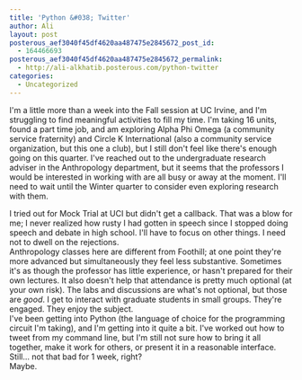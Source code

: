 ```yaml
---
title: 'Python &#038; Twitter'
author: Ali
layout: post
posterous_aef3040f45df4620aa487475e2845672_post_id:
  - 164466693
posterous_aef3040f45df4620aa487475e2845672_permalink:
  - http://ali-alkhatib.posterous.com/python-twitter
categories:
  - Uncategorized
---
```

I'm a little more than a week into the Fall session at UC Irvine, and I'm struggling to find meaningful activities to fill my time. I'm taking 16 units, found a part time job, and am exploring Alpha Phi Omega (a community service fraternity) and Circle K International (also a community service organization, but this one a club), but I still don't feel like there's enough going on this quarter. I've reached out to the undergraduate research adviser in the Anthropology department, but it seems that the professors I would be interested in working with are all busy or away at the moment. I'll need to wait until the Winter quarter to consider even exploring research with them. 
<div>
  I tried out for Mock Trial at UCI but didn't get a callback. That was a blow for me; I never realized how rusty I had gotten in speech since I stopped doing speech and debate in high school. I'll have to focus on other things. I need not to dwell on the rejections.
</div>

<div>
  Anthropology classes here are different from Foothill; at one point they're more advanced but simultaneously they feel less substantive. Sometimes it's as though the professor has little experience, or hasn't prepared for their own lectures. It also doesn't help that attendance is pretty much optional (at your own risk). The labs and discussions are what's not optional, but those are <i>good</i>. I get to interact with graduate students in small groups. They're engaged. They enjoy the subject.
</div>

<div>
  I've been getting into Python (the language of choice for the programming circuit I'm taking), and I'm getting into it quite a bit. I've worked out how to tweet from my command line, but I'm still not sure how to bring it all together, make it work for others, or present it in a reasonable interface. Still... not that bad for 1 week, right?
</div>

<div>
  Maybe.
</div>
